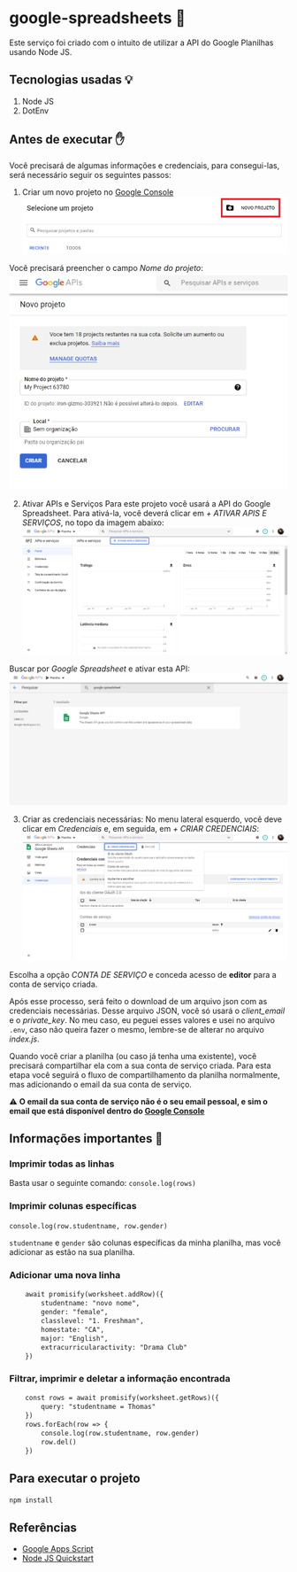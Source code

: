 # google-spreadsheets :bookmark_tabs:

Este serviço foi criado com o intuito de utilizar a API do Google Planilhas usando Node JS.

## Tecnologias usadas :bulb:
1. Node JS
2. DotEnv

## Antes de executar :hand:
Você precisará de algumas informações e credenciais, para consegui-las, será necessário seguir os seguintes passos:

1. Criar um novo projeto no [Google Console](https://console.developers.google.com/)
![Tela de criação de projeto](/assets/images/imagem-1.png)

Você precisará preencher o campo _Nome do projeto_:
![Informações para criar o projeto](/assets/images/imagem-2.png)

2. Ativar APIs e Serviços
Para este projeto você usará a API do Google Spreadsheet. Para ativá-la, você deverá clicar em _+ ATIVAR APIS E SERVIÇOS_, no topo da imagem abaixo:
![Ativar APIs e Serviços](/assets/images/imagem-3.png)

Buscar por _Google Spreadsheet_ e ativar esta API:
![Ativa a API Google Spreadsheet](/assets/images/imagem-4.png)

3. Criar as credenciais necessárias:
No menu lateral esquerdo, você deve clicar em _Credenciais_ e, em seguida, em _+ CRIAR CREDENCIAIS_:
![Tela de criar credenciais](/assets/images/imagem-5.png)

Escolha a opção _CONTA DE SERVIÇO_ e conceda acesso de **editor** para a conta de serviço criada.

Após esse processo, será feito o download de um arquivo json com as credenciais necessárias. Desse arquivo JSON, você só usará o *client_email* e o *private_key*. No meu caso, eu peguei esses valores e usei no arquivo `.env`, caso não queira fazer o mesmo, lembre-se de alterar no arquivo _index.js_.

Quando você criar a planilha (ou caso já tenha uma existente), você precisará compartilhar ela com a sua conta de serviço criada. Para esta etapa você seguirá o fluxo de compartilhamento da planilha normalmente, mas adicionando o email da sua conta de serviço.

:warning: **O email da sua conta de serviço não é o seu email pessoal, e sim o email que está disponível dentro do [Google Console](https://console.developers.google.com/)**

## Informações importantes :speech_balloon:
### Imprimir todas as linhas
Basta usar o seguinte comando: 
`console.log(rows)`

### Imprimir colunas específicas
`console.log(row.studentname, row.gender)`

`studentname` e `gender` são colunas específicas da minha planilha, mas você adicionar as estão na sua planilha.

### Adicionar uma nova linha
~~~
    await promisify(worksheet.addRow)({
        studentname: "novo nome",
        gender: "female",
        classlevel: "1. Freshman",
        homestate: "CA",
        major: "English",
        extracurricularactivity: "Drama Club"
    })
~~~

### Filtrar, imprimir e deletar a informação encontrada
~~~
    const rows = await promisify(worksheet.getRows)({
        query: "studentname = Thomas"
    })
    rows.forEach(row => {
        console.log(row.studentname, row.gender)
        row.del()
    })
~~~

## Para executar o projeto
`npm install`

## Referências
- [Google Apps Script](https://developers.google.com/apps-script/reference/spreadsheet/sheet)
- [Node JS Quickstart](https://developers.google.com/sheets/api/quickstart/nodejs)